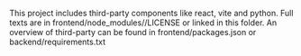 This project includes third-party components like react, vite and python.
Full texts are in frontend/node_modules/<lib>/LICENSE or linked in this <lib> folder.
An overview of third-party can be found in frontend/packages.json or backend/requirements.txt